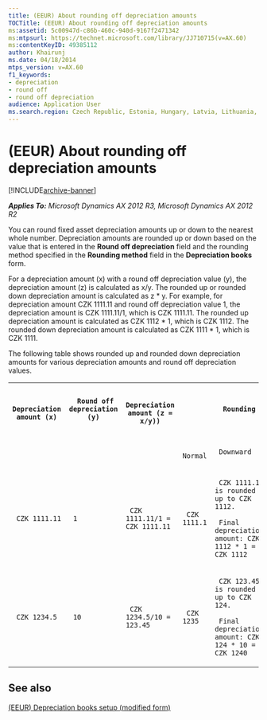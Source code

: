 ```yaml
---
title: (EEUR) About rounding off depreciation amounts
TOCTitle: (EEUR) About rounding off depreciation amounts
ms:assetid: 5c00947d-c86b-460c-940d-9167f2471342
ms:mtpsurl: https://technet.microsoft.com/library/JJ710715(v=AX.60)
ms:contentKeyID: 49385112
author: Khairunj
ms.date: 04/18/2014
mtps_version: v=AX.60
f1_keywords:
- depreciation
- round off
- round off depreciation
audience: Application User
ms.search.region: Czech Republic, Estonia, Hungary, Latvia, Lithuania, Poland, Russia
---
```


# (EEUR) About rounding off depreciation amounts 


[!INCLUDE[archive-banner](includes/archive-banner.md)]


_**Applies To:** Microsoft Dynamics AX 2012 R3, Microsoft Dynamics AX 2012 R2_

You can round fixed asset depreciation amounts up or down to the nearest whole number. Depreciation amounts are rounded up or down based on the value that is entered in the **Round off depreciation** field and the rounding method specified in the **Rounding method** field in the **Depreciation books** form.

For a depreciation amount (x) with a round off depreciation value (y), the depreciation amount (z) is calculated as x/y. The rounded up or rounded down depreciation amount is calculated as z \* y. For example, for depreciation amount CZK 1111.11 and round off depreciation value 1, the depreciation amount is CZK 1111.11/1, which is CZK 1111.11. The rounded up depreciation amount is calculated as CZK 1112 \* 1, which is CZK 1112. The rounded down depreciation amount is calculated as CZK 1111 \* 1, which is CZK 1111.

The following table shows rounded up and rounded down depreciation amounts for various depreciation amounts and round off depreciation values.

<table xmlns="http://www.w3.org/1999/xhtml">
  <tr>
    <th> <p>
   
	 Depreciation amount (x)
  </p> </th>
    <th> <p>
   
	 Round off depreciation (y)
  </p> </th>
    <th> <p>
   
	 Depreciation amount (z = x/y))
  </p> </th>
    <th colspan="3"> <p>
   
	 Rounding method
  </p> </th>
  </tr>
  <tr>
    <td> <p></p> </td>
    <td> <p></p> </td>
    <td> <p></p> </td>
    <td> <p>
   
	 Normal
  </p> </td>
    <td> <p>
   
	 Downward
  </p> </td>
    <td> <p>
   
	 Rounding-up
  </p> </td>
  </tr>
  <tr>
    <td> <p>
   
	 CZK 1111.11
  </p> </td>
    <td> <p>
   
	 1
  </p> </td>
    <td> <p>
   
	 CZK 1111.11/1 = CZK 1111.11
  </p> </td>
    <td> <p>
   
	 CZK 1111.1
  </p> </td>
    <td> <p>
   
	 CZK 1111.11 is rounded up to CZK 1112.
  </p> <p>
   
	 Final depreciation amount: CZK 1112 * 1 = CZK 1112
  </p> </td>
    <td> <p>
   
	 CZK 1111.11 is rounded down to CZK 1111.
  </p> <p>
   
	 Final depreciation amount: CZK 1111 * 1 = CZK 1111.
  </p> </td>
  </tr>
  <tr>
    <td> <p>
   
	 CZK 1234.5
  </p> </td>
    <td> <p>
   
	 10
  </p> </td>
    <td> <p>
   
	 CZK 1234.5/10 = 123.45
  </p> </td>
    <td> <p>
   
	 CZK 1235
  </p> </td>
    <td> <p>
   
	 CZK 123.45 is rounded up to CZK 124. 
  </p> <p>
   
	 Final depreciation amount: CZK 124 * 10 = CZK 1240
  </p> </td>
    <td> <p>
   
	 CZK 123.45 is rounded down to CZK 123. 
  </p> <p>
   
	 Final depreciation amount: CZK 123 * 10 = CZK 1230
  </p> </td>
  </tr>
</table>


## See also

[(EEUR) Depreciation books setup (modified form)](https://technet.microsoft.com/library/jj710730\(v=ax.60\))

  


